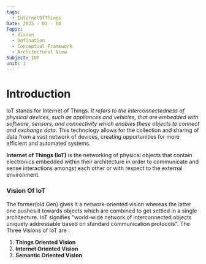 ```yaml
---
tags:
  - InternetOfThings
Date: 2025 - 03 - 06
Topic:
  - Vision
  - Defination
  - Conceptual Framework
  - Architectural View
Subject: IOT
unit: 1
---
```

# Introduction
IoT stands for Internet of Things. *It refers to the interconnectedness of physical devices, such as appliances and vehicles, that are embedded with software, sensors, and connectivity which enables these objects to connect and exchange data*. This technology allows for the collection and sharing of data from a vast network of devices, creating opportunities for more efficient and automated systems.

**Internet of Things (IoT)** is the networking of physical objects that contain electronics embedded within their architecture in order to communicate and sense interactions amongst each other or with respect to the external environment.

### Vision Of IoT
The former(old Gen) gives it a network-oriented vision whereas the latter one pushes it towards objects which are combined to get settled in a single architecture. 
IoT signifies "world-wide network of interconnected objects uniquely addressable based on standard communication protocols".
The Three Visions of IoT are : 
1. **Things Oriented Vision**
2. **Internet Oriented Vision**
3. **Semantic Oriented Vision**